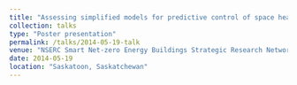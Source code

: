 ```yaml
---
title: "Assessing simplified models for predictive control of space heating"
collection: talks
type: "Poster presentation"
permalink: /talks/2014-05-19-talk
venue: "NSERC Smart Net-zero Energy Buildings Strategic Research Network 4th meeting"
date: 2014-05-19
location: "Saskatoon, Saskatchewan"
---
```

